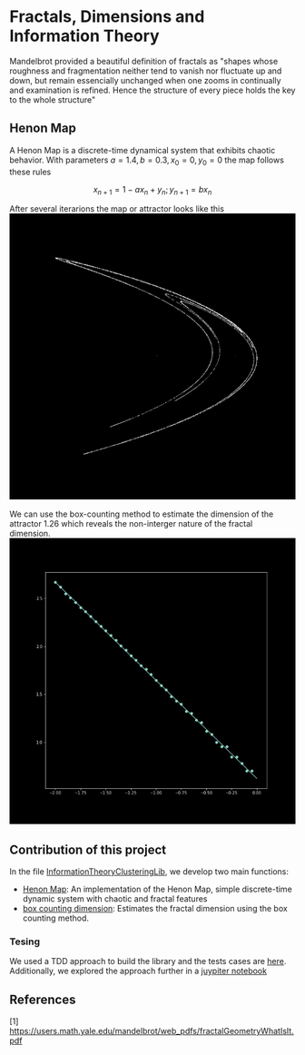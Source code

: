 # Fractals, Dimensions and Information Theory

Mandelbrot provided a beautiful definition of fractals as "shapes whose roughness and fragmentation neither tend to vanish nor fluctuate up and down,
but remain essencially unchanged when one zooms in continually and examination is refined. Hence the structure of every piece holds the key to the 
whole structure"

## Henon Map

A Henon Map is a discrete-time dynamical system that exhibits chaotic behavior. With parameters $a=1.4, b=0.3, x_0=0, y_0=0$ the map follows these rules
```math
x_{n+1} = 1 - a x_n + y_n; 
y_{n+1} = b x_n
```

After several iterarions the map or attractor looks like this
![Henon Map](https://github.com/HACP/DataScienceReviewLibrary/blob/main/wiki/assets/figures/Henon.png)

We can use the box-counting method to estimate the dimension of the attractor 1.26 which reveals the non-interger nature of the fractal dimension.
![Henon Map Dimension](https://github.com/HACP/DataScienceReviewLibrary/blob/main/wiki/assets/figures/fractal_dimension.png)

## Contribution of this project
In the file [InformationTheoryClusteringLib](https://github.com/HACP/DataScienceReviewLibrary/blob/main/code/src/InformationTheoryFractalsLib.py), we develop two main functions: 
- [Henon Map](https://github.com/HACP/DataScienceReviewLibrary/blob/05b8f37e62ddda3d692919f1b1b5d19dc0b72b8a/code/src/InformationTheoryFractalsLib.py#L6): An implementation of the Henon Map, simple discrete-time dynamic system with chaotic and fractal features
- [box counting dimension](https://github.com/HACP/DataScienceReviewLibrary/blob/05b8f37e62ddda3d692919f1b1b5d19dc0b72b8a/code/src/InformationTheoryFractalsLib.py#L64): Estimates the fractal dimension using the box counting method. 

### Tesing
We used a TDD approach to build the library and the tests cases are [here](https://github.com/HACP/DataScienceReviewLibrary/blob/main/code/test/InformationTheoryFractalsLib_test.py). Additionally, we explored the approach further in a [juypiter notebook](https://github.com/HACP/DataScienceReviewLibrary/blob/main/code/notebooks/Clustering%20kMeans%20Test.ipynb)


## References
[1] https://users.math.yale.edu/mandelbrot/web_pdfs/fractalGeometryWhatIsIt.pdf
